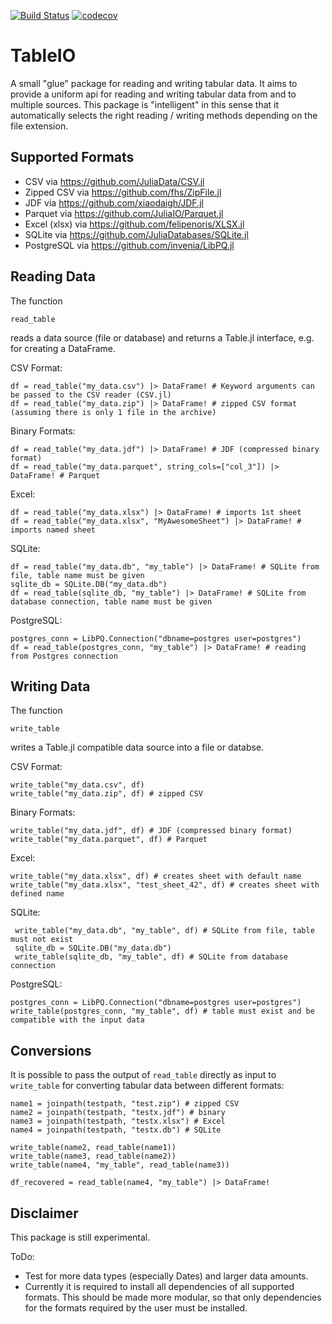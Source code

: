 [![Build Status](https://travis-ci.com/lungben/TableIO.jl.svg?branch=master)](https://travis-ci.com/lungben/TableIO.jl)
[![codecov](https://codecov.io/gh/lungben/TableIO.jl/branch/master/graph/badge.svg)](https://codecov.io/gh/lungben/TableIO.jl)

# TableIO

A small "glue" package for reading and writing tabular data. It aims to provide a uniform api for reading and writing tabular data from and to multiple sources.
This package is "intelligent" in this sense that it automatically selects the right reading / writing methods depending on the file extension.

## Supported Formats

* CSV via https://github.com/JuliaData/CSV.jl
* Zipped CSV via https://github.com/fhs/ZipFile.jl
* JDF via https://github.com/xiaodaigh/JDF.jl
* Parquet via https://github.com/JuliaIO/Parquet.jl
* Excel (xlsx) via https://github.com/felipenoris/XLSX.jl
* SQLite via https://github.com/JuliaDatabases/SQLite.jl
* PostgreSQL via https://github.com/invenia/LibPQ.jl

## Reading Data

The function

    read_table

reads a data source (file or database) and returns a Table.jl interface, e.g. for creating a DataFrame.

CSV Format:

    df = read_table("my_data.csv") |> DataFrame! # Keyword arguments can be passed to the CSV reader (CSV.jl)
    df = read_table("my_data.zip") |> DataFrame! # zipped CSV format (assuming there is only 1 file in the archive)

Binary Formats:

    df = read_table("my_data.jdf") |> DataFrame! # JDF (compressed binary format)
    df = read_table("my_data.parquet", string_cols=["col_3"]) |> DataFrame! # Parquet

Excel:

    df = read_table("my_data.xlsx") |> DataFrame! # imports 1st sheet
    df = read_table("my_data.xlsx", "MyAwesomeSheet") |> DataFrame! # imports named sheet

SQLite:

    df = read_table("my_data.db", "my_table") |> DataFrame! # SQLite from file, table name must be given
    sqlite_db = SQLite.DB("my_data.db")
    df = read_table(sqlite_db, "my_table") |> DataFrame! # SQLite from database connection, table name must be given

PostgreSQL:

    postgres_conn = LibPQ.Connection("dbname=postgres user=postgres")
    df = read_table(postgres_conn, "my_table") |> DataFrame! # reading from Postgres connection

## Writing Data

The function

    write_table

writes a Table.jl compatible data source into a file or databse.

CSV Format:

    write_table("my_data.csv", df)
    write_table("my_data.zip", df) # zipped CSV

Binary Formats:

    write_table("my_data.jdf", df) # JDF (compressed binary format)
    write_table("my_data.parquet", df) # Parquet

Excel:

    write_table("my_data.xlsx", df) # creates sheet with default name
    write_table("my_data.xlsx", "test_sheet_42", df) # creates sheet with defined name

SQLite:

     write_table("my_data.db", "my_table", df) # SQLite from file, table must not exist
     sqlite_db = SQLite.DB("my_data.db")
     write_table(sqlite_db, "my_table", df) # SQLite from database connection

PostgreSQL:

    postgres_conn = LibPQ.Connection("dbname=postgres user=postgres")
    write_table(postgres_conn, "my_table", df) # table must exist and be compatible with the input data

## Conversions

It is possible to pass the output of `read_table` directly as input to `write_table` for converting tabular data between different formats:

    name1 = joinpath(testpath, "test.zip") # zipped CSV
    name2 = joinpath(testpath, "testx.jdf") # binary
    name3 = joinpath(testpath, "testx.xlsx") # Excel
    name4 = joinpath(testpath, "testx.db") # SQLite

    write_table(name2, read_table(name1))
    write_table(name3, read_table(name2))
    write_table(name4, "my_table", read_table(name3))

    df_recovered = read_table(name4, "my_table") |> DataFrame!

## Disclaimer

This package is still experimental.

ToDo:

* Test for more data types (especially Dates) and larger data amounts.
* Currently it is required to install all dependencies of all supported formats. This should be made more modular, so that only dependencies for the formats required by the user must be installed.

